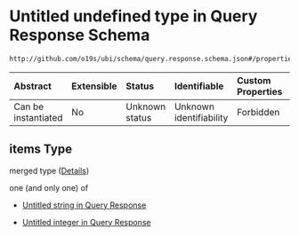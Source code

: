 # Untitled undefined type in Query Response Schema

```txt
http://github.com/o19s/ubi/schema/query.response.schema.json#/properties/query_response_objects_ids/items
```



| Abstract            | Extensible | Status         | Identifiable            | Custom Properties | Additional Properties | Access Restrictions | Defined In                                                                                  |
| :------------------ | :--------- | :------------- | :---------------------- | :---------------- | :-------------------- | :------------------ | :------------------------------------------------------------------------------------------ |
| Can be instantiated | No         | Unknown status | Unknown identifiability | Forbidden         | Allowed               | none                | [query.response.schema.json\*](../../out/query.response.schema.json "open original schema") |

## items Type

merged type ([Details](query-1-properties-query_response_objects_ids-items.md))

one (and only one) of

* [Untitled string in Query Response](query-1-properties-query_response_objects_ids-items-oneof-0.md "check type definition")

* [Untitled integer in Query Response](query-1-properties-query_response_objects_ids-items-oneof-1.md "check type definition")
